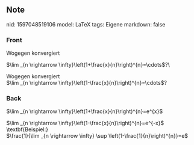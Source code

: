 ## Note
nid: 1597048519106
model: LaTeX
tags: Eigene
markdown: false

### Front
Wogegen konvergiert <div>$\lim _{n \rightarrow \infty}\left(1+\frac{x}{n}\right)^{n}=\cdots$?\\
</div><div>
</div><div>Wogegen konvergiert</div><div>$\lim _{n \rightarrow \infty}\left(1-\frac{x}{n}\right)^{n}=\cdots$?
</div>

### Back
$\lim _{n \rightarrow \infty}\left(1+\frac{x}{n}\right)^{n}=e^{x}$
<div>
  $\lim _{n \rightarrow
  \infty}\left(1-\frac{x}{n}\right)^{n}=e^{-x}$
  <div>
    \textbf{Beispiel:}
  </div>
  <div>
    $\frac{1}{\lim _{n \rightarrow \infty} \sup
    \left(1-\frac{1}{n}\right)^{n}}=e$
  </div>
</div>
